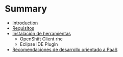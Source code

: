 # Summary

* [Introduction](README.md)
* [Requisitos](es/requisitos.md)
* [Instalación de herramientas](es/instalacion_de_herramientas.md)
   * OpenShift Client rhc
   * Eclipse IDE Plugin
* [Recomendaciones de desarrollo orientado a PaaS](es/recomendaciones.md)


